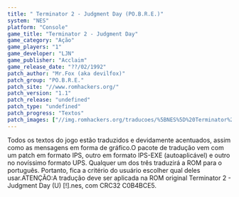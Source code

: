 ```yaml
---
title: " Terminator 2 - Judgment Day (PO.B.R.E.)"
system: "NES"
platform: "Console"
game_title: "Terminator 2 - Judgment Day"
game_category: "Ação"
game_players: "1"
game_developer: "LJN"
game_publisher: "Acclaim"
game_release_date: "??/02/1992"
patch_author: "Mr.Fox (aka devilfox)"
patch_group: "PO.B.R.E."
patch_site: "//www.romhackers.org/"
patch_version: "1.1"
patch_release: "undefined"
patch_type: "undefined"
patch_progress: "Textos"
patch_images: ["//img.romhackers.org/traducoes/%5BNES%5D%20Terminator%202%20-%20POBRE%20-%201.png","//img.romhackers.org/traducoes/%5BNES%5D%20Terminator%202%20-%20POBRE%20-%202.png","//img.romhackers.org/traducoes/%5BNES%5D%20Terminator%202%20-%20POBRE%20-%203.png"]
---
```

Todos os textos do jogo estão traduzidos e devidamente acentuados, assim como as mensagens em forma de gráfico.O pacote de tradução vem com um patch em formato IPS, outro em formato IPS-EXE (autoaplicável) e outro no novíssimo formato UPS. Qualquer um dos três traduzirá a ROM para o português. Portanto, fica a critério do usuário escolher qual deles usar.ATENÇÃO:A tradução deve ser aplicada na ROM original Terminator 2 - Judgment Day (U) [!].nes, com CRC32 C0B4BCE5.
